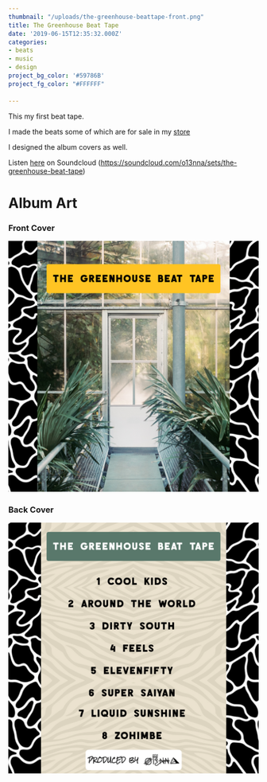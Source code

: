 ```yaml
---
thumbnail: "/uploads/the-greenhouse-beattape-front.png"
title: The Greenhouse Beat Tape
date: '2019-06-15T12:35:32.000Z'
categories:
- beats
- music
- design
project_bg_color: '#59786B'
project_fg_color: "#FFFFFF"

---
```

This my first beat tape. 

I made the beats some of which are for sale in my [store](https://itsobinna.com/store)

I designed the album covers as well.

Listen [here](https://soundcloud.com/o13nna/sets/the-greenhouse-beat-tape) on Soundcloud (https://soundcloud.com/o13nna/sets/the-greenhouse-beat-tape)

# Album Art

### Front Cover
![](/uploads/the-greenhouse-beattape-front.png)

### Back Cover
![](/uploads/the-greenhouse-beattape-back.png)